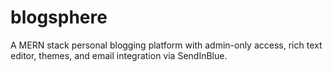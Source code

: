 # blogsphere
A MERN stack personal blogging platform with admin-only access, rich text editor, themes, and email integration via SendInBlue.
